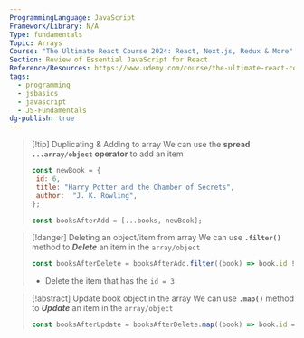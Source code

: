 ```yaml
---
ProgrammingLanguage: JavaScript
Framework/Library: N/A
Type: fundamentals
Topic: Arrays
Course: "The Ultimate React Course 2024: React, Next.js, Redux & More"
Section: Review of Essential JavaScript for React
Reference/Resources: https://www.udemy.com/course/the-ultimate-react-course/
tags:
  - programming
  - jsbasics
  - javascript
  - JS-Fundamentals
dg-publish: true
---
```

 
 >[!tip] Duplicating & Adding to array
 >We can use the __spread `...array/object` operator__ to add an item
 >```js
 >const newBook = {
 >	id: 6,
 >	title: "Harry Potter and the Chamber of Secrets",
 >	author:  "J. K. Rowling",
 >};
 >
 >const booksAfterAdd = [...books, newBook];
 >```

> [!danger] Deleting an object/item from array
> We can use __`.filter()`__ method to ___Delete___ an item in the `array/object`
> ```js
> const booksAfterDelete = booksAfterAdd.filter((book) => book.id !== 3);
> ```
> - Delete the item that has the `id = 3`

> [!abstract] Update book object in the array
> We can use __`.map()`__ method to ___Update___ an item in the `array/object`
> ```js
> const booksAfterUpdate = booksAfterDelete.map((book) => book.id === 1 ? {...book, pages: 1210} : book);
> ```
